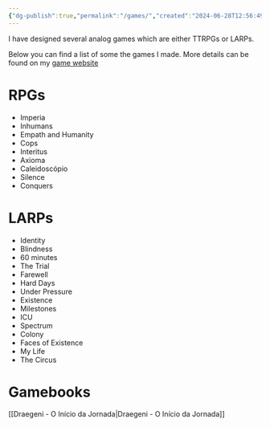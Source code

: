 ```yaml
---
{"dg-publish":true,"permalink":"/games/","created":"2024-06-28T12:56:49.000-04:00","updated":"2024-12-28T17:31:22.883-05:00"}
---
```



I have designed several analog games which are either TTRPGs or LARPs.

Below you can find a list of some the games I made. More details can be found on my [game website](https://jonnyjogos.wordpress.com/jogos-larp/)

# RPGs

- Imperia
- Inhumans
- Empath and Humanity
- Cops
- Interitus
- Axioma
- Caleidoscópio
- Silence
- Conquers

# LARPs

- Identity
- Blindness
- 60 minutes
- The Trial
- Farewell
- Hard Days
- Under Pressure
- Existence
- Milestones
- ICU
- Spectrum
- Colony
- Faces of Existence
- My Life
- The Circus

# Gamebooks

[[Draegeni - O Início da Jornada\|Draegeni - O Início da Jornada]]

